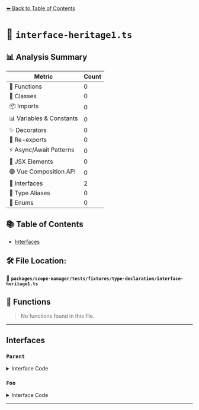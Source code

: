 [⬅️ Back to Table of Contents](../../../../../index.md)

# 📄 `interface-heritage1.ts`

## 📊 Analysis Summary

| Metric | Count |
|--------|-------|
| 🔧 Functions | 0 |
| 🧱 Classes | 0 |
| 📦 Imports | 0 |
| 📊 Variables & Constants | 0 |
| ✨ Decorators | 0 |
| 🔄 Re-exports | 0 |
| ⚡ Async/Await Patterns | 0 |
| 💠 JSX Elements | 0 |
| 🟢 Vue Composition API | 0 |
| 📐 Interfaces | 2 |
| 📑 Type Aliases | 0 |
| 🎯 Enums | 0 |

## 📚 Table of Contents

- [Interfaces](#interfaces)

## 🛠️ File Location:
📂 **`packages/scope-manager/tests/fixtures/type-declaration/interface-heritage1.ts`**

## 🔧 Functions

> No functions found in this file.


---

## Interfaces

### `Parent`

<details><summary>Interface Code</summary>

```ts
interface Parent {}
```
</details>

### `Foo`

<details><summary>Interface Code</summary>

```ts
interface Foo extends Parent {}
```
</details>


---